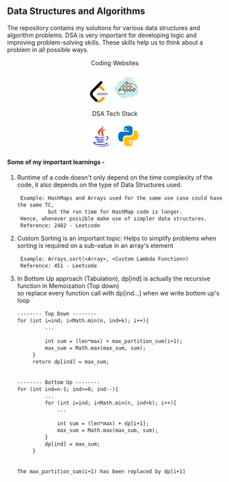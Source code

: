 ## Data Structures and Algorithms


The repository contains my solutions for various data structures and algorithm problems.
DSA is very important for developing logic and improving problem-solving skills. These skills help us to think about a problem in all possible ways. 

<p align="center">Coding Websites</p>
<p align="center">
<img src="Readme Resources/leetcode_icon.png" height="50px" width="50px" alt="">
<img src="Readme Resources/interview_bit_2.png" height="70px" width="70px" alt="">
</p>

<p align="center">DSA Tech Stack</p>
<p align="center">
<img src="Readme Resources/java_icon.png" height="60px" width="60px" alt="">
<img src="Readme Resources/python_icon.png" height="60px" width="60px" alt="">
</p>

#### Some of my important learnings - 
1. Runtime of a code doesn't only depend on the time complexity of the code, it also depends on the type of Data Structures used.
   ```
    Example: HashMaps and Arrays used for the same use case could have the same TC,
             but the run time for HashMap code is longer.
    Hence, whenever possible make use of simpler data structures.
    Reference: 2482 - Leetcode
   ```

2. Custom Sorting is an important topic: Helps to simplify problems when sorting is required on a sub-value in an array's element

   ```
    Example: Arrays.sort(<Array>, <Custom Lambda Function>)
    Reference: 451 - Leetcode
   ```

3. In Bottom Up approach (Tabulation), dp[ind] is actually the recursive function in Memoization (Top down) <br> so replace every function call with dp[ind...] when we write bottom up's loop
   ```
   -------- Top Down --------
   for (int i=ind; i<Math.min(n, ind+k); i++){
            ...

            int sum = (len*max) + max_partition_sum(i+1);
            max_sum = Math.max(max_sum, sum);
        }
        return dp[ind] = max_sum;

   
   -------- Bottom Up --------
   for (int ind=n-1; ind>=0; ind--){
            ...
            for (int i=ind; i<Math.min(n, ind+k); i++){
                ...

                int sum = (len*max) + dp[i+1];
                max_sum = Math.max(max_sum, sum);
            }
            dp[ind] = max_sum;
        }


   The max_partition_sum(i+1) has been replaced by dp[i+1]
   ```
